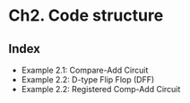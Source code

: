 # Ch2. Code structure

## Index
* Example 2.1: Compare-Add Circuit
* Example 2.2: D-type Flip Flop (DFF)
* Example 2.2: Registered Comp-Add Circuit
